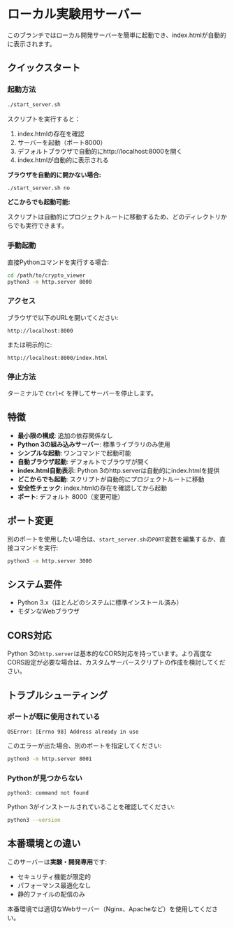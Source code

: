 # ローカル実験用サーバー

このブランチではローカル開発サーバーを簡単に起動でき、index.htmlが自動的に表示されます。

## クイックスタート

### 起動方法

```bash
./start_server.sh
```

スクリプトを実行すると：
1. index.htmlの存在を確認
2. サーバーを起動（ポート8000）
3. デフォルトブラウザで自動的にhttp://localhost:8000を開く
4. index.htmlが自動的に表示される

**ブラウザを自動的に開かない場合:**

```bash
./start_server.sh no
```

**どこからでも起動可能:**

スクリプトは自動的にプロジェクトルートに移動するため、どのディレクトリからでも実行できます。

### 手動起動

直接Pythonコマンドを実行する場合:

```bash
cd /path/to/crypto_viewer
python3 -m http.server 8000
```

### アクセス

ブラウザで以下のURLを開いてください:

```
http://localhost:8000
```

または明示的に:

```
http://localhost:8000/index.html
```

### 停止方法

ターミナルで `Ctrl+C` を押してサーバーを停止します。

## 特徴

- **最小限の構成**: 追加の依存関係なし
- **Python 3の組み込みサーバー**: 標準ライブラリのみ使用
- **シンプルな起動**: ワンコマンドで起動可能
- **自動ブラウザ起動**: デフォルトでブラウザが開く
- **index.html自動表示**: Python 3のhttp.serverは自動的にindex.htmlを提供
- **どこからでも起動**: スクリプトが自動的にプロジェクトルートに移動
- **安全性チェック**: index.htmlの存在を確認してから起動
- **ポート**: デフォルト 8000（変更可能）

## ポート変更

別のポートを使用したい場合は、`start_server.sh`の`PORT`変数を編集するか、直接コマンドを実行:

```bash
python3 -m http.server 3000
```

## システム要件

- Python 3.x（ほとんどのシステムに標準インストール済み）
- モダンなWebブラウザ

## CORS対応

Python 3の`http.server`は基本的なCORS対応を持っています。より高度なCORS設定が必要な場合は、カスタムサーバースクリプトの作成を検討してください。

## トラブルシューティング

### ポートが既に使用されている

```
OSError: [Errno 98] Address already in use
```

このエラーが出た場合、別のポートを指定してください:

```bash
python3 -m http.server 8001
```

### Pythonが見つからない

```
python3: command not found
```

Python 3がインストールされていることを確認してください:

```bash
python3 --version
```

## 本番環境との違い

このサーバーは**実験・開発専用**です:

- セキュリティ機能が限定的
- パフォーマンス最適化なし
- 静的ファイルの配信のみ

本番環境では適切なWebサーバー（Nginx、Apacheなど）を使用してください。
